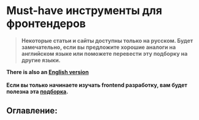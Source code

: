# Must-have инструменты для фронтендеров
> **Некоторые статьи и сайты доступны только на русском. Будет замечательно, если вы предложите хорошие аналоги на
> английском языке или поможете перевести эту подборку на другие языки.**

**There is also an [English version](../README.md)**<br><br>
**Если вы только начинаете изучать frontend разработку, вам будет полезна эта [подборка](learn_russian.md).**

## Оглавление:
